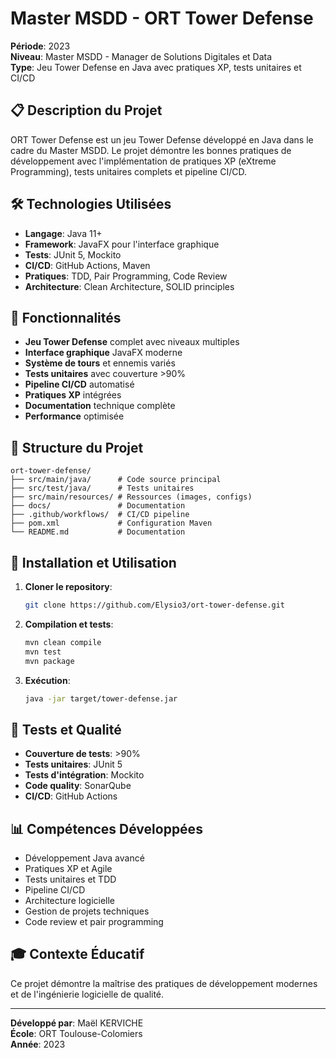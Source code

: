 # Master MSDD - ORT Tower Defense

**Période**: 2023  
**Niveau**: Master MSDD - Manager de Solutions Digitales et Data  
**Type**: Jeu Tower Defense en Java avec pratiques XP, tests unitaires et CI/CD

## 📋 Description du Projet

ORT Tower Defense est un jeu Tower Defense développé en Java dans le cadre du Master MSDD. Le projet démontre les bonnes pratiques de développement avec l'implémentation de pratiques XP (eXtreme Programming), tests unitaires complets et pipeline CI/CD.

## 🛠️ Technologies Utilisées

- **Langage**: Java 11+
- **Framework**: JavaFX pour l'interface graphique
- **Tests**: JUnit 5, Mockito
- **CI/CD**: GitHub Actions, Maven
- **Pratiques**: TDD, Pair Programming, Code Review
- **Architecture**: Clean Architecture, SOLID principles

## 🎯 Fonctionnalités

- **Jeu Tower Defense** complet avec niveaux multiples
- **Interface graphique** JavaFX moderne
- **Système de tours** et ennemis variés
- **Tests unitaires** avec couverture >90%
- **Pipeline CI/CD** automatisé
- **Pratiques XP** intégrées
- **Documentation** technique complète
- **Performance** optimisée

## 📁 Structure du Projet

```
ort-tower-defense/
├── src/main/java/      # Code source principal
├── src/test/java/      # Tests unitaires
├── src/main/resources/ # Ressources (images, configs)
├── docs/               # Documentation
├── .github/workflows/  # CI/CD pipeline
├── pom.xml             # Configuration Maven
└── README.md           # Documentation
```

## 🚀 Installation et Utilisation

1. **Cloner le repository**:
   ```bash
   git clone https://github.com/Elysio3/ort-tower-defense.git
   ```

2. **Compilation et tests**:
   ```bash
   mvn clean compile
   mvn test
   mvn package
   ```

3. **Exécution**:
   ```bash
   java -jar target/tower-defense.jar
   ```

## 🧪 Tests et Qualité

- **Couverture de tests**: >90%
- **Tests unitaires**: JUnit 5
- **Tests d'intégration**: Mockito
- **Code quality**: SonarQube
- **CI/CD**: GitHub Actions

## 📊 Compétences Développées

- Développement Java avancé
- Pratiques XP et Agile
- Tests unitaires et TDD
- Pipeline CI/CD
- Architecture logicielle
- Gestion de projets techniques
- Code review et pair programming

## 🎓 Contexte Éducatif

Ce projet démontre la maîtrise des pratiques de développement modernes et de l'ingénierie logicielle de qualité.

---

**Développé par**: Maël KERVICHE  
**École**: ORT Toulouse-Colomiers  
**Année**: 2023